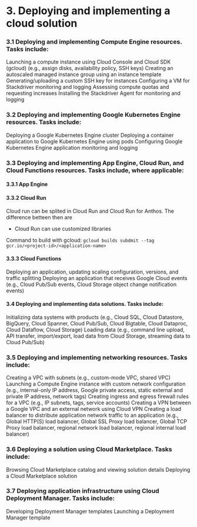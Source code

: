 # 3. Deploying and implementing a cloud solution

### 3.1 Deploying and implementing Compute Engine resources. Tasks include:

Launching a compute instance using Cloud Console and Cloud SDK (gcloud) (e.g., assign disks, availability policy, SSH keys)
Creating an autoscaled managed instance group using an instance template
Generating/uploading a custom SSH key for instances
Configuring a VM for Stackdriver monitoring and logging
Assessing compute quotas and requesting increases
Installing the Stackdriver Agent for monitoring and logging

### 3.2 Deploying and implementing Google Kubernetes Engine resources. Tasks include:

Deploying a Google Kubernetes Engine cluster
Deploying a container application to Google Kubernetes Engine using pods
Configuring Google Kubernetes Engine application monitoring and logging

### 3.3 Deploying and implementing App Engine, Cloud Run, and Cloud Functions resources. Tasks include, where applicable:

#### 3.3.1 App Engine

#### 3.3.2 Cloud Run

Cloud run can be splited in Cloud Run and Cloud Run for Anthos. The difference betteen then are

- Cloud Run can use customized libraries

Command to build with gcloud:
`gcloud builds subdmit --tag gcr.io/<project-id>/<application-name>`

#### 3.3.3 Cloud Functions

Deploying an application, updating scaling configuration, versions, and traffic splitting
Deploying an application that receives Google Cloud events (e.g., Cloud Pub/Sub events, Cloud Storage object change notification events)

#### 3.4 Deploying and implementing data solutions. Tasks include:

Initializing data systems with products (e.g., Cloud SQL, Cloud Datastore, BigQuery, Cloud Spanner, Cloud Pub/Sub, Cloud Bigtable, Cloud Dataproc, Cloud Dataflow, Cloud Storage)
Loading data (e.g., command line upload, API transfer, import/export, load data from Cloud Storage, streaming data to Cloud Pub/Sub)

### 3.5 Deploying and implementing networking resources. Tasks include:

Creating a VPC with subnets (e.g., custom-mode VPC, shared VPC)
Launching a Compute Engine instance with custom network configuration (e.g., internal-only IP address, Google private access, static external and private IP address, network tags)
Creating ingress and egress firewall rules for a VPC (e.g., IP subnets, tags, service accounts)
Creating a VPN between a Google VPC and an external network using Cloud VPN
Creating a load balancer to distribute application network traffic to an application (e.g., Global HTTP(S) load balancer, Global SSL Proxy load balancer, Global TCP Proxy load balancer, regional network load balancer, regional internal load balancer)

### 3.6 Deploying a solution using Cloud Marketplace. Tasks include:

Browsing Cloud Marketplace catalog and viewing solution details
Deploying a Cloud Marketplace solution

### 3.7 Deploying application infrastructure using Cloud Deployment Manager. Tasks include:

Developing Deployment Manager templates
Launching a Deployment Manager template
